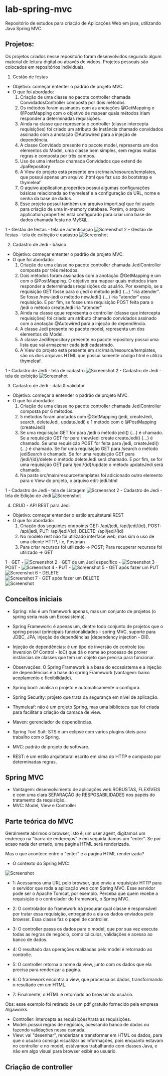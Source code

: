 # lab-spring-mvc
Repositório de estudos para criação de Aplicações Web em java, utilizando Java Spring MVC.

## Projetos:

Os projetos criados nesse repositório foram desenvolvidos seguindo algum material de leitura digital ou através de vídeos. Projetos pessoais são colocados em repositórios individuais. 

1. Gestão de festas

* Objetivo: começar ententer o padrão de projeto MVC.
* O que foi abordado: 
    1. Criação de uma classe no pacote controller chamada ConvidadosController composta por dois métodos.
    2. Os métodos foram assinados com as anotações @GetMapping e @PostMapping com o objetivo de mapear quais métodos iriam responder a determinadas requisições.
    3. Ainda na classe que representa o controller (classe intercepta requisições) foi criado um atributo de instância chamado convidados assinado com a anotação @Autowired para a injeção de dependência.
    4. A classe Convidado presente no pacote model, representa um dos elementos do Model, uma classe bem simples, sem regras muitas regras e composta por três campos.
    5. Uso de uma interface chamada Convidados que extend de JpaRepository
    6. A View do projeto está presente em src/main/resource/templates, que possui apenas um arquivo .html que faz uso do bootstrap e thymeleaf
    7. O aquivo application.properties possui algumas configurações básicas relacionada ao thymeleaf e a configuração da URL, nome e senha da base de dados.
    8. Esse projeto possui também um arquivo import.sql que foi usado para criação de uma in-memory database. Porém, o arquivo application.properties está configurado para criar uma base de dados chamada festa no MySQL.  

1 - Gestão de festas - tela de autenticação
![Screenshot](img/tela-autenticacao.png)
2 - Gestão de festas - tela de exibição e cadastro
![Screenshot](img/tela-cadastro-de-convidados.png)

2. Cadastro de Jedi - básico
* Objetivo: começar ententer o padrão de projeto MVC.
* O que foi abordado:
    1. Criação de uma classe no pacote controller chamada JediController composta por três métodos.
    2. Dois métodos foram assinados com a anotação @GetMapping e um com o @PostMapping. O objetivo era mapear quais métodos iriam responder a determinadas requisições do usuário. Por exemplo, se a requisição GET fosse para o /jedi o método jedi() {...} "iria atender". Se fosse /new-jedi o método newJedi() {...} iria "atender" essa requisição. E por fim, se fosse uma requisição POST feita para o /jedi o método createJedi iria "atender"
    3. Ainda na classe qque representa o controller (classe que intercepta requisições) foi criado um atributo chamado convidados assinado com a anotação @Autowired para a injeção de dependência.
    4. A classe Jedi presente no pacote model, representa um dos elementos do Model.
    5. A classe JediRepository presente no pacote repository possui uma lista que vai armazenar cada jedi cadastrado.
    6. A View do projeto está presente em src/main/resource/templates, são os dois arquivos HTML que possui somente código html e utiliza thymeleaf.

1 - Cadastro de Jedi - tela de cadastro
![Screenshot](img/jedi-cadastro.png)
2 - Cadastro de Jedi - tela de exibição
![Screenshot](img/jedi-exibicao.png)

3. Cadastro de Jedi - data & validator
* Objetivo: começar a entender o padrão de projeto MVC.
* O que foi abordado:
    1. Criação de uma classe no pacote controller chamada JediController composta por 6 métodos.
    2. 5 métodos foram anotados com @GetMapping (jedi, createJedi, search, deleteJedi, updateJedi) e 1 método com o @PostMapping (createJedi)
    3. Se uma requisição GET for para /jedi o método jedi() {...} é chamado. Se a requisição GET for para /newJedi create createJedi() {...} é chamado. Se uma requisição POST for feita para /jedi, createJedi() {...} é chamado. Se for uma requisição GET para /search o método jediSearch é chamado. Se for uma requisição GET para /jedi/{id}/delete o método deleteJedi será chamado. E por fim, se for uma requisição GET para /jedi/{id}/update o método updateJedi será chamado.
    4. Na pasta src/main/resource/templates foi adicionado outro elemento para o View do projeto, o arquivo edit-jedi.html

1 - Cadastro de Jedi - tela de Listagem
![Screenshot](img/interface-web-listagem.png)
2 - Cadastro de Jedi - tela de Edição de Jedi
![Screenshot](img/interface-web-edit.png)

4. CRUD - API REST para Jedi
* Objetivo: começar entender o estilo arquitetural REST
* O que foi abordado:
    1. Criação dos seguintes endpoints GET: /api/jedi, /api/jedi/{id}, POST: /api/jedi, PUT: /api/jedi/{id}, DELETE: /api/jedi/{id}
    2. No modelo rest não foi utilizado interface web, mas sim o uso de uma cliente HTTP, i.e, Postman
    3. Para criar recursos foi utilizado -> POST; Para recuperar recursos foi utilizado -> GET


1 - GET - 
![Screenshot](img/GET.png)
2 - GET de um Jedi específico - 
![Screenshot](img/GET-com-id.png)
3 - POST - 
![Screenshot](img/POST.png)
4 - PUT - 
![Screenshot](img/PUT.png)
5 - GET após fazer um PUT 
![Screenshot](img/GET-apos-PUT.png)
6 - DELETE  
![Screenshot](img/DELETE.png)
7 - GET após fazer um DELETE  
![Screenshot](img/GET-apos-DELETE.png)

## Conceitos iniciais

- Spring: não é um framework apenas, mas um conjunto de projetos (o spring seria mais um Ecossistema).
- Spring Framework: é apenas um, dentre todo conjunto de projetos que o spring possui (principais funcionalidades - spring MVC, suporte para JDBC, JPA, injeção de dependências [dependency injection - DI]).
- Injeção de dependências: é um tipo de inversão de controle (ou Inversion Of Control - IoC) que dá o nome ao processo de prover instâncias de classes que tem um objeto que precisa para funcionar.
- Observações: O Spring Framework é a base do ecossistema e a injeção de dependências é a base do spring Framework (vantagem: baixo acoplamento e flexibilidade).
- Spring boot: analisa o projeto e automaticamente o configura.
- Spring Security: projeto que trata da segurança em nível de aplicação.
- Thymeleaf: não é um projeto Spring, mas uma biblioteca que foi criada para facilitar a criação da camada de view.

- Maven: gerenciador de dependências.
- Spring Tool Suit: STS é um eclipse com vários plugins úteis para trabalho com o Spring.
- MVC: padrão de projeto de software.
- REST: é um estilo arquitetural escrito em cima do HTTP e composto por determinadas regras.

## Spring MVC

- Vantagem: desenvolvimento de aplicações web ROBUSTAS, FLEXÍVEIS e com uma clara SEPARAÇÂO de RESPOSABILIDADES nos papéis do tratamento da requisição.
- MVC: Model, View e Controller

## Parte teórica do MVC

Geralmente abrimos o browser, isto é, um user agent, digitamos um endereço na "barra de endereços" e em seguida damos um "enter". Se por acaso nada der errado, uma página HTML será renderizada.

Mas o que acontece entre o "enter" e a página HTML renderizada?

- O contexto do Spring MVC:

![Screenshot](img/mvc.png)

- 1: Acessamos uma URL pelo browser, que envia a requisição HTTP para o servidor que roda a aplicação web com Spring MVC. Esse servidor pode ser o Apache Tomcat, por exemplo. Perceba que quem recebe a requisição é o controlador do framework, o Spring MVC.

- 2: O controlador do framework irá procurar qual classe é responsável por tratar essa requisição, entregando a ela os dados enviados pelo browser. Essa classe faz o papel de controller.

- 3: O controller passa os dados para o model, que por sua vez executa todas as regras de negócio, como cálculos, validações e acesso ao banco de dados.

- 4: O resultado das operações realizadas pelo model é retornado ao controlle.

- 5: O controller retorna o nome da view, junto com os dados que ela precisa para renderizar a página.

- 6: O framework encontra a view, que processa os dados, transformando o resultado em um HTML.

- 7: Finalmente, o HTML é retornado ao browser do usuário.

Obs: esse exemplo foi retirado de um pdf gratuíto fornecido pela empresa Algaworks.

- Controller: intercepta as requisições/trata as requisições.
- Model: possui regras de negócios, acessando banco de dados ou fazendo validações nessa camada.  
- View: vai "desenhar", renderizar e transformar em HTML os dados, para que o usuário consiga visualizar as informações, pois enquanto estavam no controller e no model, estávamos trabalhando com classes Java, e não em algo visual para browser exibir ao usuário.

## Criação de controller 

